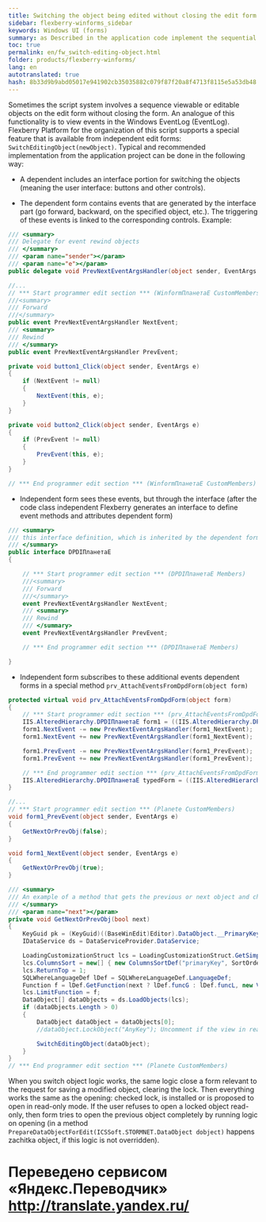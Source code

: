 ```yaml
--- 
title: Switching the object being edited without closing the edit form 
sidebar: flexberry-winforms_sidebar 
keywords: Windows UI (forms) 
summary: as Described in the application code implement the sequential switching of the viewing or editing objects in the edit form without closing the form. Provided the necessary improvements in the code the dependent and independent forms of editing. 
toc: true 
permalink: en/fw_switch-editing-object.html 
folder: products/flexberry-winforms/ 
lang: en 
autotranslated: true 
hash: 8b33d9b9abd05017e941902cb35035882c079f87f20a8f4713f8115e5a53db48 
--- 
```


Sometimes the script system involves a sequence viewable or editable objects on the edit form without closing the form. An analogue of this functionality is to view events in the Windows EventLog (EventLog). Flexberry Platform for the organization of this script supports a special feature that is available from independent edit forms: `SwitchEditingObject(newObject)`. 
Typical and recommended implementation from the application project can be done in the following way: 

* A dependent includes an interface portion for switching the objects (meaning the user interface: buttons and other controls). 

* The dependent form contains events that are generated by the interface part (go forward, backward, on the specified object, etc.). The triggering of these events is linked to the corresponding controls. Example: 

```csharp
/// <summary> 
/// Delegate for event rewind objects 
/// </summary> 
/// <param name="sender"></param> 
/// <param name="e"></param> 
public delegate void PrevNextEventArgsHandler(object sender, EventArgs e);

//... 
// *** Start programmer edit section *** (WinformПланетаE CustomMembers) 
///<summary> 
/// Forward 
///</summary> 
public event PrevNextEventArgsHandler NextEvent;
/// <summary> 
/// Rewind 
/// </summary> 
public event PrevNextEventArgsHandler PrevEvent;

private void button1_Click(object sender, EventArgs e)
{
    if (NextEvent != null)
    {
        NextEvent(this, e);
    }
}

private void button2_Click(object sender, EventArgs e)
{
    if (PrevEvent != null)
    {
        PrevEvent(this, e);
    }
}

// *** End programmer edit section *** (WinformПланетаE CustomMembers) 
``` 

* Independent form sees these events, but through the interface (after the code class independent Flexberry generates an interface to define event methods and attributes dependent form) 

```csharp
/// <summary> 
/// this interface definition, which is inherited by the dependent form, but it is in the file independent 
/// </summary> 
public interface DPDIПланетаE
{

    // *** Start programmer edit section *** (DPDIПланетаE Members) 
    ///<summary> 
    /// Forward 
    ///</summary> 
    event PrevNextEventArgsHandler NextEvent;
    /// <summary> 
    /// Rewind 
    /// </summary> 
    event PrevNextEventArgsHandler PrevEvent;

    // *** End programmer edit section *** (DPDIПланетаE Members) 

}
``` 

* Independent form subscribes to these additional events dependent forms in a special method `prv_AttachEventsFromDpdForm(object form)` 

```csharp
protected virtual void prv_AttachEventsFromDpdForm(object form)
{
    // *** Start programmer edit section *** (prv_AttachEventsFromDpdForm( object form )) 
    IIS.AlteredHierarchy.DPDIПланетаE form1 = ((IIS.AlteredHierarchy.DPDIПланетаE)(form));
    form1.NextEvent -= new PrevNextEventArgsHandler(form1_NextEvent);
    form1.NextEvent += new PrevNextEventArgsHandler(form1_NextEvent);

    form1.PrevEvent -= new PrevNextEventArgsHandler(form1_PrevEvent);
    form1.PrevEvent += new PrevNextEventArgsHandler(form1_PrevEvent);

    // *** End programmer edit section *** (prv_AttachEventsFromDpdForm( object form )) 
    IIS.AlteredHierarchy.DPDIПланетаE typedForm = ((IIS.AlteredHierarchy.DPDIПланетаE)(form));
}

//... 
// *** Start programmer edit section *** (Planete CustomMembers) 
void form1_PrevEvent(object sender, EventArgs e)
{
    GetNextOrPrevObj(false);
}

void form1_NextEvent(object sender, EventArgs e)
{
    GetNextOrPrevObj(true);
}

/// <summary> 
/// An example of a method that gets the previous or next object and changes the object that we are editing 
/// </summary> 
/// <param name="next"></param> 
private void GetNextOrPrevObj(bool next)
{
    KeyGuid pk = (KeyGuid)((BaseWinEdit)Editor).DataObject.__PrimaryKey;
    IDataService ds = DataServiceProvider.DataService;

    LoadingCustomizationStruct lcs = LoadingCustomizationStruct.GetSimpleStruct(typeof(Планета), "Planetae");
    lcs.ColumnsSort = new[] { new ColumnsSortDef("primaryKey", SortOrder.Asc) };
    lcs.ReturnTop = 1;
    SQLWhereLanguageDef lDef = SQLWhereLanguageDef.LanguageDef;
    Function f = lDef.GetFunction(next ? lDef.funcG : lDef.funcL, new VariableDef(lDef.GuidType, "StormMainObjectKey"), pk);
    lcs.LimitFunction = f;
    DataObject[] dataObjects = ds.LoadObjects(lcs);
    if (dataObjects.Length > 0)
    {
        DataObject dataObject = dataObjects[0];
        //dataObject.LockObject("AnyKey"); Uncomment if the view in read-only mode 

        SwitchEditingObject(dataObject);
    }
}
// *** End programmer edit section *** (Planete CustomMembers) 
``` 

When you switch object logic works, the same logic close a form relevant to the request for saving a modified object, clearing the lock. Then everything works the same as the opening: checked lock, is installed or is proposed to open in read-only mode. If the user refuses to open a locked object read-only, then form tries to open the previous object completely by running logic on opening (in a method `PrepareDataObjectForEdit(ICSSoft.STORMNET.DataObject dobject)` happens zachitka object, if this logic is not overridden). 






 # Переведено сервисом «Яндекс.Переводчик» http://translate.yandex.ru/